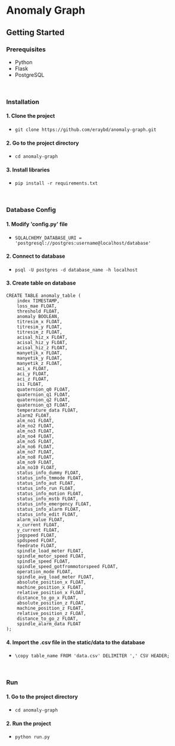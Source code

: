 # Anomaly Graph


## Getting Started

### Prerequisites
* Python
* Flask
* PostgreSQL

<br>

### Installation
#### 1. Clone the project
* ```git clone https://github.com/eraybd/anomaly-graph.git```

#### 2. Go to the project directory
* ```cd anomaly-graph```

#### 3. Install libraries
* ```pip install -r requirements.txt```

<br>

### Database Config
#### 1. Modify 'config.py' file
* ```SQLALCHEMY_DATABASE_URI = 'postgresql://postgres:username@localhost/database'```

#### 2. Connect to database
* ```psql -U postgres -d database_name -h localhost```

#### 3. Create table on database
```
CREATE TABLE anomaly_table (
    index TIMESTAMP,
    loss_mae FLOAT,
    threshold FLOAT,
    anomaly BOOLEAN,
    titresim_x FLOAT,
    titresim_y FLOAT,
    titresim_z FLOAT,
    acisal_hiz_x FLOAT,
    acisal_hiz_y FLOAT,
    acisal_hiz_z FLOAT,
    manyetik_x FLOAT,
    manyetik_y FLOAT,
    manyetik_z FLOAT,
    aci_x FLOAT,
    aci_y FLOAT,
    aci_z FLOAT,
    isi FLOAT,
    quaternion_q0 FLOAT,
    quaternion_q1 FLOAT,
    quaternion_q2 FLOAT,
    quaternion_q3 FLOAT,
    temperature_data FLOAT,
    alarm2 FLOAT,
    alm_no1 FLOAT,
    alm_no2 FLOAT,
    alm_no3 FLOAT,
    alm_no4 FLOAT,
    alm_no5 FLOAT,
    alm_no6 FLOAT,
    alm_no7 FLOAT,
    alm_no8 FLOAT,
    alm_no9 FLOAT,
    alm_no10 FLOAT,
    status_info_dummy FLOAT,
    status_info_tmmode FLOAT,
    status_info_aut FLOAT,
    status_info_run FLOAT,
    status_info_motion FLOAT,
    status_info_mstb FLOAT,
    status_info_emergency FLOAT,
    status_info_alarm FLOAT,
    status_info_edit FLOAT,
    alarm_value FLOAT,
    x_current FLOAT,
    y_current FLOAT,
    jogspeed FLOAT,
    spdspeed FLOAT,
    feedrate FLOAT,
    spindle_load_meter FLOAT,
    spindle_motor_speed FLOAT,
    spindle_speed FLOAT,
    spindle_speed_gotfrommotorspeed FLOAT,
    operation_mode FLOAT,
    spindle_avg_load_meter FLOAT,
    absolute_position_x FLOAT,
    machine_position_x FLOAT,
    relative_position_x FLOAT,
    distance_to_go_x FLOAT,
    absolute_position_z FLOAT,
    machine_position_z FLOAT,
    relative_position_z FLOAT,
    distance_to_go_z FLOAT,
    spindle_alarm_data FLOAT
);
```

#### 4. Import the .csv file in the static/data to the database
* ```\copy table_name FROM 'data.csv' DELIMITER ',' CSV HEADER;```

<br>

### Run
#### 1. Go to the project directory
* ```cd anomaly-graph```

#### 2. Run the project
* ```python run.py```












	


